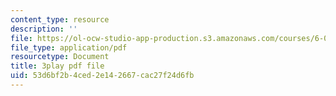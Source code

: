 ```yaml
---
content_type: resource
description: ''
file: https://ol-ocw-studio-app-production.s3.amazonaws.com/courses/6-003-signals-and-systems-fall-2011/53d6bf2b4ced2e142667cac27f24d6fb_bJvv5SckGeA.pdf
file_type: application/pdf
resourcetype: Document
title: 3play pdf file
uid: 53d6bf2b-4ced-2e14-2667-cac27f24d6fb
---
```

